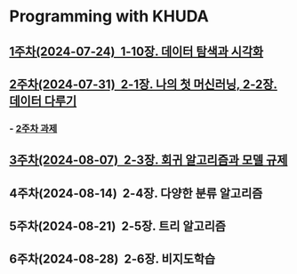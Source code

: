 # Programming with KHUDA
 
## [1주차(2024-07-24)&nbsp; 1-10장. 데이터 탐색과 시각화](https://github.com/caesar-kim/Programming-with-KHUDA/blob/main/1st-session.md)

## [2주차(2024-07-31)&nbsp; 2-1장. 나의 첫 머신러닝, 2-2장. 데이터 다루기](https://github.com/caesar-kim/Programming-with-KHUDA/blob/main/2nd-session.md)
###   - [2주차 과제](https://github.com/caesar-kim/Programming-with-KHUDA/blob/main/2nd-homework.md)

## [3주차(2024-08-07)&nbsp; 2-3장. 회귀 알고리즘과 모델 규제](https://github.com/caesar-kim/Programming-with-KHUDA/blob/main/3rd-session.md)

## 4주차(2024-08-14)&nbsp; 2-4장. 다양한 분류 알고리즘

## 5주차(2024-08-21)&nbsp; 2-5장. 트리 알고리즘

## 6주차(2024-08-28)&nbsp; 2-6장. 비지도학습
